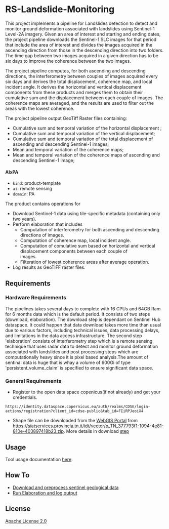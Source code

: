 # RS-Landslide-Monitoring

This project implements a pipeline for Landslides detection to detect and monitor ground deformation associated with landslides using Sentinel-1 Level-2A imagery. Given an area of interest and starting and ending dates, the project pipeline downloads the Sentinel-1 SLC images for that period that include the area of interest and divides the images acquired in the ascending direction from those in the descending direction into two folders. The time gap between two images acquired in a given direction has to be six days to improve the coherence between the two images.

The project pipeline computes, for both ascending and descending directions, the interferometry between couples of images acquired every six days and derives the total displacement, coherence map, and local incident angle. It derives the horizontal and vertical displacement components from these products and merges them to obtain their cumulative sum and the displacement between each couple of images. The coherence maps are averaged, and the results are used to filter out the areas with the lowest coherence.

The project pipeline output GeoTiff Raster files containing:

- Cumulative sum and temporal variation of the horizontal displacement ;
- Cumulative sum and temporal variation of the vertical displacement;
- Cumulative sum and temporal variation of the total displacement of ascending and descending Sentinel-1 images;
- Mean and temporal variation of the coherence maps;
- Mean and temporal variation of the coherence maps of ascending and descending Sentinel-1 image;

#### AIxPA

- `kind`: product-template
- `ai`: remote sensing
- `domain`: PA

The product contains operations for

- Download Sentinel-1 data using tile-specific metadata (containing only two years).
- Perform elaboration that includes
  - Computation of interferometry for both ascending and descending directions of images.
  - Computation of coherence map, local incident angle.
  - Computation of comulative sum based on horizontal and vertical displacement components between each couple of  
    images.
  - Filteration of lowest coherence areas after average operation.
- Log results as GeoTIFF raster files.

## Requirements

### Hardware Requirements

The pipelines takes several days to complete with 16 CPUs and 64GB Ram for 6 months data which is the default period. It consists of two steps (download, elaboration). The download step is dependant on Sentinel Hub dataspace. It could happen that data download takes more time than usual due to various factors, including technical issues, data processing delays, and limitations in the data access infrastructure. The second step 'elaboration' consists of interferometry step which is a remote sensing technique that uses radar data to detect and monitor ground deformation associated with landslides and post processing steps which are computationally heavy since it is pixel based analysis.The amount of sentinal data is huge that is whay a volume of 600Gi of type 'persistent_volume_claim' is specified to ensure significant data space.

### General Requirements

- Register to the open data space copenicus(if not already) and get your credentials.

```
https://identity.dataspace.copernicus.eu/auth/realms/CDSE/login-actions/registration?client_id=cdse-public&tab_id=FIiRPJeoiX4
```

- Shape file can be downloaded from the [WebGIS Portal](https://webgis.provincia.tn.it/) from https://siatservices.provincia.tn.it/idt/vector/p_TN_377793f1-1094-4e81-810e-403897418b23.zip. More details in download [step](./docs/howto/download.md)

## Usage

Tool usage documentation [here](./docs/usage.md).

## How To

- [Download and preprocess sentinel geological data](./docs/howto/download.md)
- [Run Elaboration and log output ](./docs/howto/elaborate.md)

## License

[Apache License 2.0](./LICENSE)
